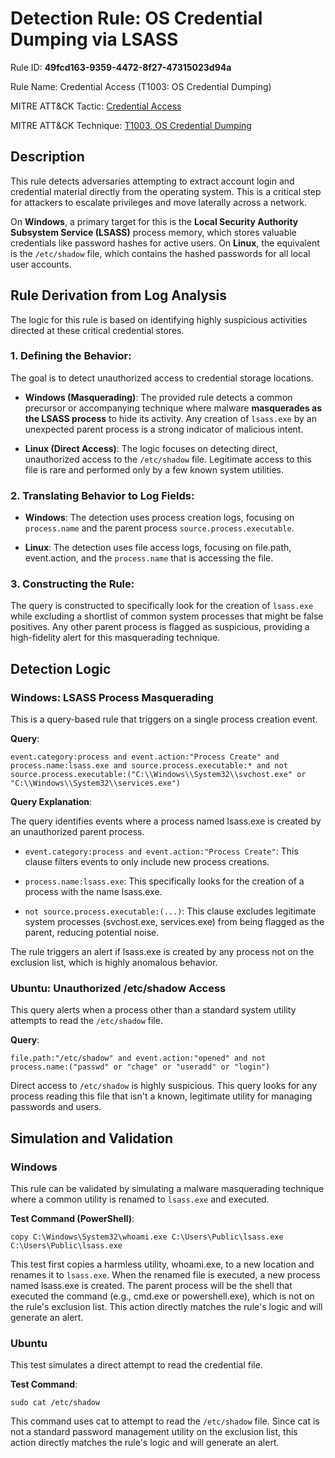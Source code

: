 # Detection Rule: OS Credential Dumping via LSASS

Rule ID: **49fcd163-9359-4472-8f27-47315023d94a**

Rule Name: Credential Access (T1003: OS Credential Dumping)

MITRE ATT&CK Tactic: [Credential Access](https://attack.mitre.org/tactics/TA0006/)

MITRE ATT&CK Technique: [T1003, OS Credential Dumping](https://attack.mitre.org/techniques/T1003/)

## Description

This rule detects adversaries attempting to extract account login and credential material directly from the operating system. This is a critical step for attackers to escalate privileges and move laterally across a network.

On **Windows**, a primary target for this is the **Local Security Authority Subsystem Service (LSASS)** process memory, which stores valuable credentials like password hashes for active users. On **Linux**, the equivalent is the `/etc/shadow` file, which contains the hashed passwords for all local user accounts.

## Rule Derivation from Log Analysis

The logic for this rule is based on identifying highly suspicious activities directed at these critical credential stores.

### **1. Defining the Behavior**: 

The goal is to detect unauthorized access to credential storage locations.

- **Windows (Masquerading)**: The provided rule detects a common precursor or accompanying technique where malware **masquerades as the LSASS process** to hide its activity. Any creation of `lsass.exe` by an unexpected parent process is a strong indicator of malicious intent.

- **Linux (Direct Access)**: The logic focuses on detecting direct, unauthorized access to the `/etc/shadow` file. Legitimate access to this file is rare and performed only by a few known system utilities.

### **2. Translating Behavior to Log Fields**: 

- **Windows**: The detection uses process creation logs, focusing on `process.name` and the parent process `source.process.executable`.

- **Linux**: The detection uses file access logs, focusing on file.path, event.action, and the `process.name` that is accessing the file.

### **3. Constructing the Rule**: 

The query is constructed to specifically look for the creation of `lsass.exe` while excluding a shortlist of common system processes that might be false positives. Any other parent process is flagged as suspicious, providing a high-fidelity alert for this masquerading technique.

## Detection Logic

### Windows: LSASS Process Masquerading

This is a query-based rule that triggers on a single process creation event.

**Query**:

`event.category:process and event.action:"Process Create" and process.name:lsass.exe and source.process.executable:* and not source.process.executable:("C:\\Windows\\System32\\svchost.exe" or "C:\\Windows\\System32\\services.exe")`

**Query Explanation**:

The query identifies events where a process named lsass.exe is created by an unauthorized parent process.

- `event.category:process and event.action:"Process Create"`: This clause filters events to only include new process creations.

- `process.name:lsass.exe`: This specifically looks for the creation of a process with the name lsass.exe.

- `not source.process.executable:(...)`: This clause excludes legitimate system processes (svchost.exe, services.exe) from being flagged as the parent, reducing potential noise.

The rule triggers an alert if lsass.exe is created by any process not on the exclusion list, which is highly anomalous behavior.

### Ubuntu: Unauthorized /etc/shadow Access

This query alerts when a process other than a standard system utility attempts to read the `/etc/shadow` file.

**Query**:

`file.path:"/etc/shadow" and event.action:"opened" and not process.name:("passwd" or "chage" or "useradd" or "login")`

Direct access to `/etc/shadow` is highly suspicious. This query looks for any process reading this file that isn't a known, legitimate utility for managing passwords and users.

## Simulation and Validation

### Windows

This rule can be validated by simulating a malware masquerading technique where a common utility is renamed to `lsass.exe` and executed.

**Test Command (PowerShell)**:

`copy C:\Windows\System32\whoami.exe C:\Users\Public\lsass.exe
C:\Users\Public\lsass.exe`


This test first copies a harmless utility, whoami.exe, to a new location and renames it to `lsass.exe`. When the renamed file is executed, a new process named lsass.exe is created. The parent process will be the shell that executed the command (e.g., cmd.exe or powershell.exe), which is not on the rule's exclusion list. This action directly matches the rule's logic and will generate an alert.

### Ubuntu

This test simulates a direct attempt to read the credential file.

**Test Command**:

`sudo cat /etc/shadow`

This command uses cat to attempt to read the `/etc/shadow` file. Since cat is not a standard password management utility on the exclusion list, this action directly matches the rule's logic and will generate an alert.
